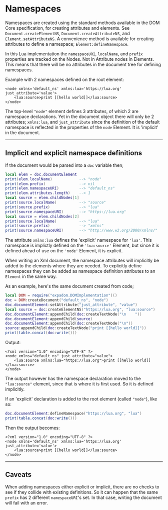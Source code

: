 # Namespaces

Namespaces are created using the standard methods available in the DOM Core
specification, for creating attributes and elements. See `Document.createElementNS`,
`Document.createAttributeNS`, and `Element.setAttributeNS`. A convenience method is
available for creating attributes to define a namespace; `Element:defineNamespace`.

In this Lua implementation the `namespaceURI`, `localName`, and `prefix` properties
are tracked on the Nodes. Not in Attribute nodes in Elements. This means that there
will be no attributes in the document tree for defining namespaces.

Example with 2 namespaces defined on the root element:
```
<node xmlns='default_ns' xmlns:lua='https://lua.org' just_attribute='value'>
    <lua:source>print [[hello world]]</lua:source>
</node>
```

The top-level `"node"` element defines 3 attributes, of which 2 are namespace declarations.
Yet in the document object there will only be 2 attributes; `xmlns:lua`, and `just_attribute`
since the definition of the default namespace is reflected in the properties of the `node`
Element. It is 'implicit' in the document.

---

## Implicit and explicit namespace definitions

If the document would be parsed into a `doc` variable then;
```lua
local elem = doc.documentElement
print(elem.localName)            --> "node"
print(elem.prefix)               --> nil
print(elem.namespaceURI)         --> "default_ns"
print(elem.attributes.length)    --> 1
local source = elem.childNodes[1]
print(source.localName)          --> "source"
print(source.prefix)             --> "lua"
print(source.namespaceURI)       --> "https://lua.org"
local source = elem.childNodes[2]
print(source.localName)          --> "lua"
print(source.prefix)             --> "xmlns"
print(source.namespaceURI)       --> "http://www.w3.org/2000/xmlns/"
```
The attribute `xmlns:lua` defines the 'explicit' namespace for `'lua'`. This namespace
is implictly defined on the `'lua:source'` Element, but since it is defined ahead of
use on the `'node'` Element, it is explicit.

When writing an Xml document, the namespace attributes will implicitly be added
to the elements where they are needed. To explicitly define namespaces they can
be added as namespace definition attributes to an `Element` in the same way.

As an example, here's the same document created from code;
```lua
local DOM = require("expadom.DOMImplementation")()
doc = DOM:createDocument("default_ns", "node")
doc.documentElement:setAttribute("just_attribute", "value")
local source = doc:createElementNS("https://lua.org", "lua:source")
doc.documentElement:appendChild(doc:createTextNode("\n    "))
doc.documentElement:appendChild(source)
doc.documentElement:appendChild(doc:createTextNode("\n"))
source:appendChild(doc:createTextNode("print [[hello world]]"))
print(table.concat(doc:write()))
```
Output:
```
<?xml version="1.0" encoding="UTF-8" ?>
<node xmlns="default_ns" just_attribute="value">
    <lua:source xmlns:lua="https://lua.org">print [[hello world]]</lua:source>
</node>
```

The output however has the namespace declaration moved to the `"lua:source"`
element, since that is where it is first used. So it is defined implicitly.

If an 'explicit' declaration is added to the root element (called `"node"`), like so:
```lua
doc.documentElement:defineNamespace("https://lua.org", "lua")
print(table.concat(doc:write()))
```
Then the output becomes:
```
<?xml version="1.0" encoding="UTF-8" ?>
<node xmlns='default_ns' xmlns:lua='https://lua.org' just_attribute='value'>
    <lua:source>print [[hello world]]</lua:source>
</node>
```

---

## Caveats

When adding namespaces either explicit or implicit, there are no checks to see if they
collide with existing definitions. So it can happen that the same `prefix` has 2
different `namespaceURI`'s set. In that case, writing the document will fail with
an error.

